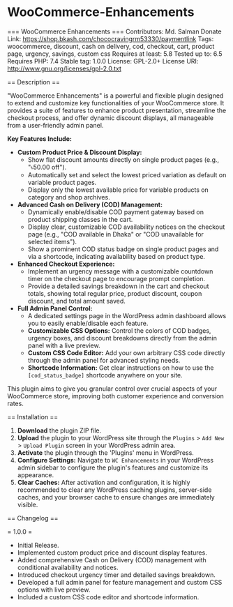 # WooCommerce-Enhancements
=== WooCommerce Enhancements ===
Contributors: Md. Salman
Donate Link: https://shop.bkash.com/chococravingrm53330/paymentlink
Tags: woocommerce, discount, cash on delivery, cod, checkout, cart, product page, urgency, savings, custom css
Requires at least: 5.8
Tested up to: 6.5
Requires PHP: 7.4
Stable tag: 1.0.0
License: GPL-2.0+
License URI: http://www.gnu.org/licenses/gpl-2.0.txt

== Description ==

"WooCommerce Enhancements" is a powerful and flexible plugin designed to extend and customize key functionalities of your WooCommerce store. It provides a suite of features to enhance product presentation, streamline the checkout process, and offer dynamic discount displays, all manageable from a user-friendly admin panel.

**Key Features Include:**

* **Custom Product Price & Discount Display:**
    * Show flat discount amounts directly on single product pages (e.g., "৳50.00 off").
    * Automatically set and select the lowest priced variation as default on variable product pages.
    * Display only the lowest available price for variable products on category and shop archives.
* **Advanced Cash on Delivery (COD) Management:**
    * Dynamically enable/disable COD payment gateway based on product shipping classes in the cart.
    * Display clear, customizable COD availability notices on the checkout page (e.g., "COD available in Dhaka" or "COD unavailable for selected items").
    * Show a prominent COD status badge on single product pages and via a shortcode, indicating availability based on product type.
* **Enhanced Checkout Experience:**
    * Implement an urgency message with a customizable countdown timer on the checkout page to encourage prompt completion.
    * Provide a detailed savings breakdown in the cart and checkout totals, showing total regular price, product discount, coupon discount, and total amount saved.
* **Full Admin Panel Control:**
    * A dedicated settings page in the WordPress admin dashboard allows you to easily enable/disable each feature.
    * **Customizable CSS Options:** Control the colors of COD badges, urgency boxes, and discount breakdowns directly from the admin panel with a live preview.
    * **Custom CSS Code Editor:** Add your own arbitrary CSS code directly through the admin panel for advanced styling needs.
    * **Shortcode Information:** Get clear instructions on how to use the `[cod_status_badge]` shortcode anywhere on your site.

This plugin aims to give you granular control over crucial aspects of your WooCommerce store, improving both customer experience and conversion rates.

== Installation ==

1.  **Download** the plugin ZIP file.
2.  **Upload** the plugin to your WordPress site through the `Plugins` > `Add New` > `Upload Plugin` screen in your WordPress admin area.
3.  **Activate** the plugin through the 'Plugins' menu in WordPress.
4.  **Configure Settings:** Navigate to `WC Enhancements` in your WordPress admin sidebar to configure the plugin's features and customize its appearance.
5.  **Clear Caches:** After activation and configuration, it is highly recommended to clear any WordPress caching plugins, server-side caches, and your browser cache to ensure changes are immediately visible.

== Changelog ==

= 1.0.0 =
* Initial Release.
* Implemented custom product price and discount display features.
* Added comprehensive Cash on Delivery (COD) management with conditional availability and notices.
* Introduced checkout urgency timer and detailed savings breakdown.
* Developed a full admin panel for feature management and custom CSS options with live preview.
* Included a custom CSS code editor and shortcode information.

